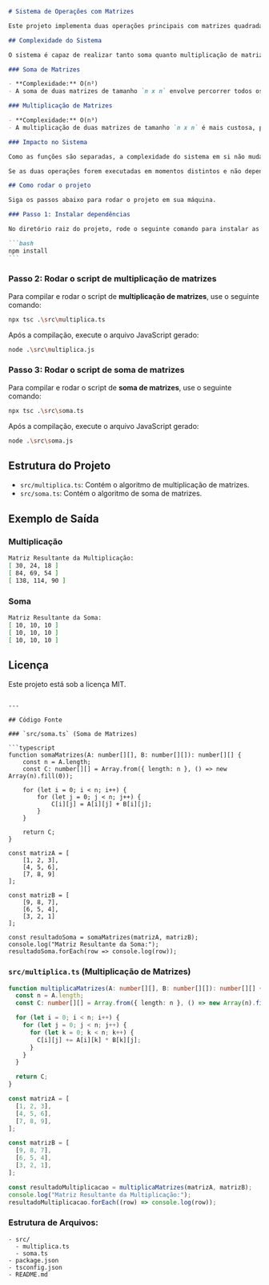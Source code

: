 ````markdown
# Sistema de Operações com Matrizes

Este projeto implementa duas operações principais com matrizes quadradas: **Soma de Matrizes** e **Multiplicação de Matrizes**, utilizando TypeScript.

## Complexidade do Sistema

O sistema é capaz de realizar tanto soma quanto multiplicação de matrizes, sendo que cada operação possui uma complexidade diferente:

### Soma de Matrizes

- **Complexidade:** O(n²)
- A soma de duas matrizes de tamanho `n x n` envolve percorrer todos os elementos das duas matrizes e somá-los. Isso leva `n²` operações.

### Multiplicação de Matrizes

- **Complexidade:** O(n³)
- A multiplicação de duas matrizes de tamanho `n x n` é mais custosa, pois para calcular cada elemento da matriz resultante, é necessário fazer a soma dos produtos de uma linha de uma matriz com uma coluna da outra. Isso resulta em `n³` operações.

### Impacto no Sistema

Como as funções são separadas, a complexidade do sistema em si não muda com a introdução da multiplicação de matrizes. No entanto, a eficiência geral do sistema pode ser afetada dependendo da frequência com que a multiplicação é utilizada, já que ela é mais custosa computacionalmente que a soma.

Se as duas operações forem executadas em momentos distintos e não dependentes, o impacto pode ser mínimo. Contudo, se a multiplicação for usada com frequência, o tempo de execução do sistema aumentará devido à complexidade cúbica.

## Como rodar o projeto

Siga os passos abaixo para rodar o projeto em sua máquina.

### Passo 1: Instalar dependências

No diretório raiz do projeto, rode o seguinte comando para instalar as dependências necessárias (TypeScript):

```bash
npm install
```
````

### Passo 2: Rodar o script de multiplicação de matrizes

Para compilar e rodar o script de **multiplicação de matrizes**, use o seguinte comando:

```bash
npx tsc .\src\multiplica.ts
```

Após a compilação, execute o arquivo JavaScript gerado:

```bash
node .\src\multiplica.js
```

### Passo 3: Rodar o script de soma de matrizes

Para compilar e rodar o script de **soma de matrizes**, use o seguinte comando:

```bash
npx tsc .\src\soma.ts
```

Após a compilação, execute o arquivo JavaScript gerado:

```bash
node .\src\soma.js
```

## Estrutura do Projeto

- `src/multiplica.ts`: Contém o algoritmo de multiplicação de matrizes.
- `src/soma.ts`: Contém o algoritmo de soma de matrizes.

## Exemplo de Saída

### Multiplicação

```bash
Matriz Resultante da Multiplicação:
[ 30, 24, 18 ]
[ 84, 69, 54 ]
[ 138, 114, 90 ]
```

### Soma

```bash
Matriz Resultante da Soma:
[ 10, 10, 10 ]
[ 10, 10, 10 ]
[ 10, 10, 10 ]
```

## Licença

Este projeto está sob a licença MIT.

````

---

## Código Fonte

### `src/soma.ts` (Soma de Matrizes)

```typescript
function somaMatrizes(A: number[][], B: number[][]): number[][] {
    const n = A.length;
    const C: number[][] = Array.from({ length: n }, () => new Array(n).fill(0));

    for (let i = 0; i < n; i++) {
        for (let j = 0; j < n; j++) {
            C[i][j] = A[i][j] + B[i][j];
        }
    }

    return C;
}

const matrizA = [
    [1, 2, 3],
    [4, 5, 6],
    [7, 8, 9]
];

const matrizB = [
    [9, 8, 7],
    [6, 5, 4],
    [3, 2, 1]
];

const resultadoSoma = somaMatrizes(matrizA, matrizB);
console.log("Matriz Resultante da Soma:");
resultadoSoma.forEach(row => console.log(row));
````

### `src/multiplica.ts` (Multiplicação de Matrizes)

```typescript
function multiplicaMatrizes(A: number[][], B: number[][]): number[][] {
  const n = A.length;
  const C: number[][] = Array.from({ length: n }, () => new Array(n).fill(0));

  for (let i = 0; i < n; i++) {
    for (let j = 0; j < n; j++) {
      for (let k = 0; k < n; k++) {
        C[i][j] += A[i][k] * B[k][j];
      }
    }
  }

  return C;
}

const matrizA = [
  [1, 2, 3],
  [4, 5, 6],
  [7, 8, 9],
];

const matrizB = [
  [9, 8, 7],
  [6, 5, 4],
  [3, 2, 1],
];

const resultadoMultiplicacao = multiplicaMatrizes(matrizA, matrizB);
console.log("Matriz Resultante da Multiplicação:");
resultadoMultiplicacao.forEach((row) => console.log(row));
```

### Estrutura de Arquivos:

```
- src/
  - multiplica.ts
  - soma.ts
- package.json
- tsconfig.json
- README.md
```
